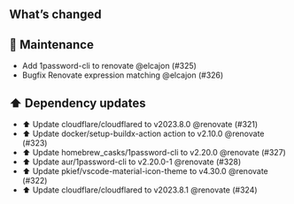 ## What’s changed
## 🧰 Maintenance

- Add 1password-cli to renovate @elcajon (#325)
- Bugfix Renovate expression matching @elcajon (#326)

## ⬆️ Dependency updates

- ⬆️ Update cloudflare/cloudflared to v2023.8.0 @renovate (#321)
- ⬆️ Update docker/setup-buildx-action action to v2.10.0 @renovate (#323)
- ⬆️ Update homebrew_casks/1password-cli to v2.20.0 @renovate (#327)
- ⬆️ Update aur/1password-cli to v2.20.0-1 @renovate (#328)
- ⬆️ Update pkief/vscode-material-icon-theme to v4.30.0 @renovate (#322)
- ⬆️ Update cloudflare/cloudflared to v2023.8.1 @renovate (#324)
